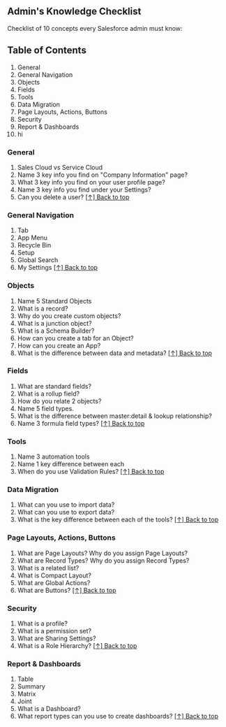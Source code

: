 ## Admin's Knowledge Checklist

Checklist of 10 concepts every Salesforce admin must know:

## Table of Contents
1. General
1. General Navigation
1. Objects
1. Fields
1. Tools
1. Data Migration
1. Page Layouts, Actions, Buttons
1. Security
1. Report & Dashboards
1. hi

### General
1. Sales Cloud vs Service Cloud
1. Name 3 key info you find on "Company Information" page?
1. What 3 key info you find on your user profile page?
1. Name 3 key info you find under your Settings?
1. Can you delete a user?
[[↑] Back to top](#developers-knowledge-checklist)

### General Navigation
1. Tab
1. App Menu
1. Recycle Bin
1. Setup
1. Global Search
1. My Settings
[[↑] Back to top](#developers-knowledge-checklist)

### Objects 
1. Name 5 Standard Objects
1. What is a record?
1. Why do you create custom objects?
1. What is a junction object?
1. What is a Schema Builder?
1. How can you create a tab for an Object?
1. How can you create an App?
1. What is the difference between data and metadata?
[[↑] Back to top](#developers-knowledge-checklist)

### Fields
1. What are standard fields?
1. What is a rollup field?
1. How do you relate 2 objects?
1. Name 5 field types.
2. What is the difference between master:detail & lookup relationship?
3. Name 3 formula field types?
[[↑] Back to top](#developers-knowledge-checklist)

### Tools
1. Name 3 automation tools
1. Name 1 key difference between each
1. When do you use Validation Rules?
[[↑] Back to top](#developers-knowledge-checklist)

### Data Migration
1. What can you use to import data?
1. What can you use to export data?
1. What is the key difference between each of the tools?
[[↑] Back to top](#developers-knowledge-checklist)

### Page Layouts, Actions, Buttons
1. What are Page Layouts? Why do you assign Page Layouts?
1. What are Record Types? Why do you assign Record Types?
1. What is a related list?
1. What is Compact Layout?
1. What are Global Actions?
1. What are Buttons?
[[↑] Back to top](#developers-knowledge-checklist)

### Security
1. What is a profile?
1. What is a permission set?
1. What are Sharing Settings?
1. What is a Role Hierarchy?
[[↑] Back to top](#developers-knowledge-checklist)

### Report & Dashboards
1. Table
1. Summary
1. Matrix
1. Joint
1. What is a Dashboard?
1. What report types can you use to create dashboards?
[[↑] Back to top](#developers-knowledge-checklist)
